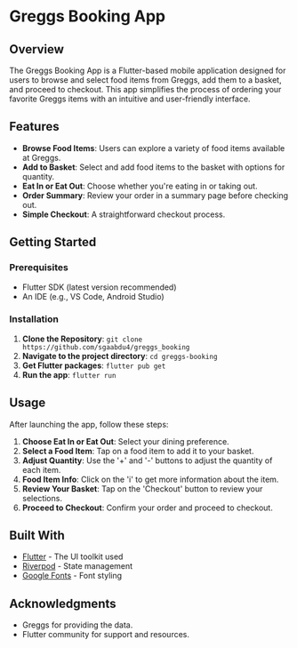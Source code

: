 
# Greggs Booking App

## Overview

The Greggs Booking App is a Flutter-based mobile application designed for users to browse and select food items from Greggs, add them to a basket, and proceed to checkout. This app simplifies the process of ordering your favorite Greggs items with an intuitive and user-friendly interface.

## Features

- **Browse Food Items**: Users can explore a variety of food items available at Greggs.
- **Add to Basket**: Select and add food items to the basket with options for quantity.
- **Eat In or Eat Out**: Choose whether you're eating in or taking out.
- **Order Summary**: Review your order in a summary page before checking out.
- **Simple Checkout**: A straightforward checkout process.

## Getting Started

### Prerequisites

- Flutter SDK (latest version recommended)
- An IDE (e.g., VS Code, Android Studio)

### Installation

1. **Clone the Repository**:
   ```git clone https://github.com/sgaabdu4/greggs_booking```
2. **Navigate to the project directory**:
   ```cd greggs-booking```
3. **Get Flutter packages**:
   ```flutter pub get```
4. **Run the app**:
   ```flutter run```

## Usage

After launching the app, follow these steps:

1. **Choose Eat In or Eat Out**: Select your dining preference.
2. **Select a Food Item**: Tap on a food item to add it to your basket.
3. **Adjust Quantity**: Use the '+' and '-' buttons to adjust the quantity of each item.
4. **Food Item Info**: Click on the 'i' to get more information about the item.
5. **Review Your Basket**: Tap on the 'Checkout' button to review your selections.
6. **Proceed to Checkout**: Confirm your order and proceed to checkout.

## Built With

- [Flutter](https://flutter.dev/) - The UI toolkit used
- [Riverpod](https://riverpod.dev/) - State management
- [Google Fonts](https://pub.dev/packages/google_fonts) - Font styling

## Acknowledgments

- Greggs for providing the data.
- Flutter community for support and resources.

